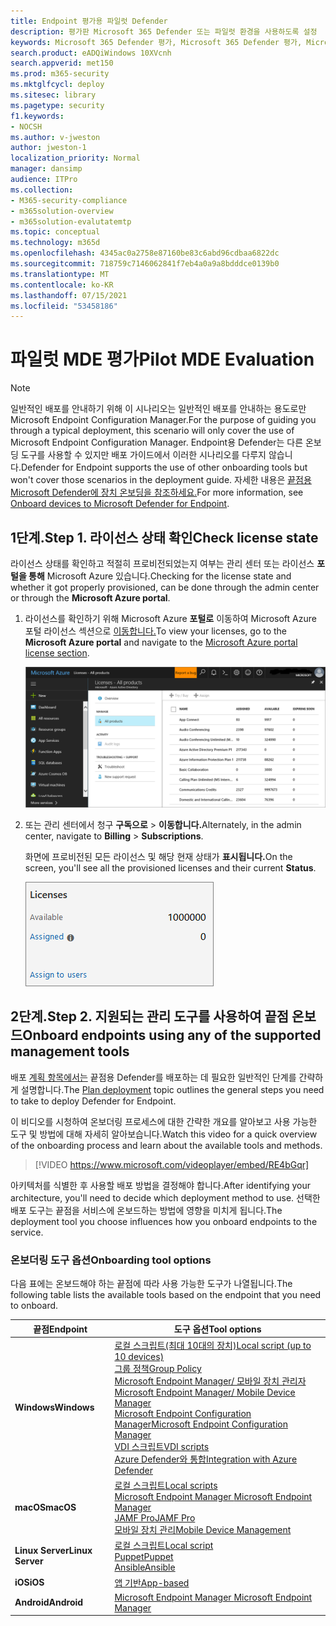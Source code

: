```yaml
---
title: Endpoint 평가용 파일럿 Defender
description: 평가판 Microsoft 365 Defender 또는 파일럿 환경을 사용하도록 설정
keywords: Microsoft 365 Defender 평가, Microsoft 365 Defender 평가, Microsoft 365 Defender Microsoft 365 Defender 평가 랩, Microsoft 365 Defender 파일럿, 사이버 보안, 고급 영구 위협, 엔터프라이즈 보안, 장치, 장치, ID, 사용자, 데이터, 응용 프로그램, 인시던트, 자동화된 조사 및 수정, 고급 헌팅
search.product: eADQiWindows 10XVcnh
search.appverid: met150
ms.prod: m365-security
ms.mktglfcycl: deploy
ms.sitesec: library
ms.pagetype: security
f1.keywords:
- NOCSH
ms.author: v-jweston
author: jweston-1
localization_priority: Normal
manager: dansimp
audience: ITPro
ms.collection:
- M365-security-compliance
- m365solution-overview
- m365solution-evalutatemtp
ms.topic: conceptual
ms.technology: m365d
ms.openlocfilehash: 4345ac0a2758e87160be83c6abd96cdbaa6822dc
ms.sourcegitcommit: 718759c7146062841f7eb4a0a9a8bdddce0139b0
ms.translationtype: MT
ms.contentlocale: ko-KR
ms.lasthandoff: 07/15/2021
ms.locfileid: "53458186"
---
```

# <a name="pilot-mde-evaluation"></a><span data-ttu-id="93092-104">파일럿 MDE 평가</span><span class="sxs-lookup"><span data-stu-id="93092-104">Pilot MDE Evaluation</span></span>

>[!NOTE]
><span data-ttu-id="93092-105">일반적인 배포를 안내하기 위해 이 시나리오는 일반적인 배포를 안내하는 용도로만 Microsoft Endpoint Configuration Manager.</span><span class="sxs-lookup"><span data-stu-id="93092-105">For the purpose of guiding you through a typical deployment, this scenario will only cover the use of Microsoft Endpoint Configuration Manager.</span></span> <span data-ttu-id="93092-106">Endpoint용 Defender는 다른 온보딩 도구를 사용할 수 있지만 배포 가이드에서 이러한 시나리오를 다루지 않습니다.</span><span class="sxs-lookup"><span data-stu-id="93092-106">Defender for Endpoint supports the use of other onboarding tools but won't cover those scenarios in the deployment guide.</span></span> <span data-ttu-id="93092-107">자세한 내용은 [끝점용 Microsoft Defender에 장치 온보딩을 참조하세요.](onboard-configure.md)</span><span class="sxs-lookup"><span data-stu-id="93092-107">For more information, see [Onboard devices to Microsoft Defender for Endpoint](onboard-configure.md).</span></span>

## <a name="step-1-check-license-state"></a><span data-ttu-id="93092-108">1단계.</span><span class="sxs-lookup"><span data-stu-id="93092-108">Step 1.</span></span> <span data-ttu-id="93092-109">라이선스 상태 확인</span><span class="sxs-lookup"><span data-stu-id="93092-109">Check license state</span></span>

<span data-ttu-id="93092-110">라이선스 상태를 확인하고 적절히 프로비전되었는지 여부는 관리 센터 또는 라이선스 **포털을 통해** Microsoft Azure 있습니다.</span><span class="sxs-lookup"><span data-stu-id="93092-110">Checking for the license state and whether it got properly provisioned, can be done through the admin center or through the **Microsoft Azure portal**.</span></span>

1. <span data-ttu-id="93092-111">라이선스를 확인하기 위해 Microsoft Azure **포털로** 이동하여 Microsoft Azure 포털 라이선스 섹션으로 [이동합니다.](https://portal.azure.com/#blade/Microsoft_AAD_IAM/LicensesMenuBlade/Products)</span><span class="sxs-lookup"><span data-stu-id="93092-111">To view your licenses, go to the **Microsoft Azure portal** and navigate to the [Microsoft Azure portal license section](https://portal.azure.com/#blade/Microsoft_AAD_IAM/LicensesMenuBlade/Products).</span></span>

   ![Azure 라이선스 페이지의 이미지](images/atp-licensing-azure-portal.png)

1. <span data-ttu-id="93092-113">또는 관리 센터에서 청구 **구독으로**  >  **이동합니다.**</span><span class="sxs-lookup"><span data-stu-id="93092-113">Alternately, in the admin center, navigate to **Billing** > **Subscriptions**.</span></span>

    <span data-ttu-id="93092-114">화면에 프로비전된 모든 라이선스 및 해당 현재 상태가 **표시됩니다.**</span><span class="sxs-lookup"><span data-stu-id="93092-114">On the screen, you'll see all the provisioned licenses and their current **Status**.</span></span>

    ![청구 라이선스 이미지](images/atp-billing-subscriptions.png)

## <a name="step-2-onboard-endpoints-using-any-of-the-supported-management-tools"></a><span data-ttu-id="93092-116">2단계.</span><span class="sxs-lookup"><span data-stu-id="93092-116">Step 2.</span></span> <span data-ttu-id="93092-117">지원되는 관리 도구를 사용하여 끝점 온보드</span><span class="sxs-lookup"><span data-stu-id="93092-117">Onboard endpoints using any of the supported management tools</span></span>

<span data-ttu-id="93092-118">배포 [계획 항목에서는](deployment-strategy.md) 끝점용 Defender를 배포하는 데 필요한 일반적인 단계를 간략하게 설명합니다.</span><span class="sxs-lookup"><span data-stu-id="93092-118">The [Plan deployment](deployment-strategy.md) topic outlines the general steps you need to take to deploy Defender for Endpoint.</span></span>  

<span data-ttu-id="93092-119">이 비디오를 시청하여 온보더링 프로세스에 대한 간략한 개요를 알아보고 사용 가능한 도구 및 방법에 대해 자세히 알아보습니다.</span><span class="sxs-lookup"><span data-stu-id="93092-119">Watch this video for a quick overview of the onboarding process and learn about the available tools and methods.</span></span>

> [!VIDEO https://www.microsoft.com/videoplayer/embed/RE4bGqr]

<span data-ttu-id="93092-120">아키텍처를 식별한 후 사용할 배포 방법을 결정해야 합니다.</span><span class="sxs-lookup"><span data-stu-id="93092-120">After identifying your architecture, you'll need to decide which deployment method to use.</span></span> <span data-ttu-id="93092-121">선택한 배포 도구는 끝점을 서비스에 온보드하는 방법에 영향을 미치게 됩니다.</span><span class="sxs-lookup"><span data-stu-id="93092-121">The deployment tool you choose influences how you onboard endpoints to the service.</span></span>

### <a name="onboarding-tool-options"></a><span data-ttu-id="93092-122">온보더링 도구 옵션</span><span class="sxs-lookup"><span data-stu-id="93092-122">Onboarding tool options</span></span>

<span data-ttu-id="93092-123">다음 표에는 온보드해야 하는 끝점에 따라 사용 가능한 도구가 나열됩니다.</span><span class="sxs-lookup"><span data-stu-id="93092-123">The following table lists the available tools based on the endpoint that you need to onboard.</span></span>

| <span data-ttu-id="93092-124">끝점</span><span class="sxs-lookup"><span data-stu-id="93092-124">Endpoint</span></span>     | <span data-ttu-id="93092-125">도구 옵션</span><span class="sxs-lookup"><span data-stu-id="93092-125">Tool options</span></span>                       |
|--------------|------------------------------------------|
| <span data-ttu-id="93092-126">**Windows**</span><span class="sxs-lookup"><span data-stu-id="93092-126">**Windows**</span></span>  |  [<span data-ttu-id="93092-127">로컬 스크립트(최대 10대의 장치)</span><span class="sxs-lookup"><span data-stu-id="93092-127">Local script (up to 10 devices)</span></span>](../defender-endpoint/configure-endpoints-script.md) <br> [<span data-ttu-id="93092-128">그룹 정책</span><span class="sxs-lookup"><span data-stu-id="93092-128">Group Policy</span></span>](../defender-endpoint/configure-endpoints-gp.md) <br> [<span data-ttu-id="93092-129">Microsoft Endpoint Manager/ 모바일 장치 관리자</span><span class="sxs-lookup"><span data-stu-id="93092-129">Microsoft Endpoint Manager/ Mobile Device Manager</span></span>](../defender-endpoint/configure-endpoints-mdm.md) <br> [<span data-ttu-id="93092-130">Microsoft Endpoint Configuration Manager</span><span class="sxs-lookup"><span data-stu-id="93092-130">Microsoft Endpoint Configuration Manager</span></span>](../defender-endpoint/configure-endpoints-sccm.md) <br> [<span data-ttu-id="93092-131">VDI 스크립트</span><span class="sxs-lookup"><span data-stu-id="93092-131">VDI scripts</span></span>](../defender-endpoint/configure-endpoints-vdi.md) <br> [<span data-ttu-id="93092-132">Azure Defender와 통합</span><span class="sxs-lookup"><span data-stu-id="93092-132">Integration with Azure Defender</span></span>](../defender-endpoint/configure-server-endpoints.md#integration-with-azure-defender) |
| <span data-ttu-id="93092-133">**macOS**</span><span class="sxs-lookup"><span data-stu-id="93092-133">**macOS**</span></span>    | [<span data-ttu-id="93092-134">로컬 스크립트</span><span class="sxs-lookup"><span data-stu-id="93092-134">Local scripts</span></span>](../defender-endpoint/mac-install-manually.md) <br> [<span data-ttu-id="93092-135">Microsoft Endpoint Manager </span><span class="sxs-lookup"><span data-stu-id="93092-135">Microsoft Endpoint Manager</span></span>](../defender-endpoint/mac-install-with-intune.md) <br> [<span data-ttu-id="93092-136">JAMF Pro</span><span class="sxs-lookup"><span data-stu-id="93092-136">JAMF Pro</span></span>](../defender-endpoint/mac-install-with-jamf.md) <br> [<span data-ttu-id="93092-137">모바일 장치 관리</span><span class="sxs-lookup"><span data-stu-id="93092-137">Mobile Device Management</span></span>](../defender-endpoint/mac-install-with-other-mdm.md) |
| <span data-ttu-id="93092-138">**Linux Server**</span><span class="sxs-lookup"><span data-stu-id="93092-138">**Linux Server**</span></span> | [<span data-ttu-id="93092-139">로컬 스크립트</span><span class="sxs-lookup"><span data-stu-id="93092-139">Local script</span></span>](../defender-endpoint/linux-install-manually.md) <br> [<span data-ttu-id="93092-140">Puppet</span><span class="sxs-lookup"><span data-stu-id="93092-140">Puppet</span></span>](../defender-endpoint/linux-install-with-puppet.md) <br> [<span data-ttu-id="93092-141">Ansible</span><span class="sxs-lookup"><span data-stu-id="93092-141">Ansible</span></span>](../defender-endpoint/linux-install-with-ansible.md)|
| <span data-ttu-id="93092-142">**iOS**</span><span class="sxs-lookup"><span data-stu-id="93092-142">**iOS**</span></span>      | [<span data-ttu-id="93092-143">앱 기반</span><span class="sxs-lookup"><span data-stu-id="93092-143">App-based</span></span>](../defender-endpoint/ios-install.md)                                |
| <span data-ttu-id="93092-144">**Android**</span><span class="sxs-lookup"><span data-stu-id="93092-144">**Android**</span></span>  | [<span data-ttu-id="93092-145">Microsoft Endpoint Manager </span><span class="sxs-lookup"><span data-stu-id="93092-145">Microsoft Endpoint Manager</span></span>](../defender-endpoint/android-intune.md)               |
